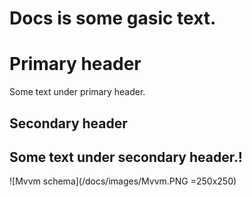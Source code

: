 Docs is some gasic text.
========================
# Primary header
Some text under primary header.
## Secondary header
Some text under secondary header.!
-----------------------------------
![Mvvm schema](/docs/images/Mvvm.PNG =250x250)
